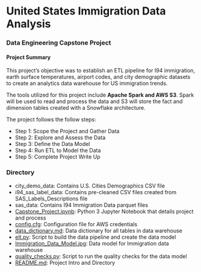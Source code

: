 # United States Immigration Data Analysis
### Data Engineering Capstone Project

#### Project Summary
This project’s objective was to establish an ETL pipeline for I94 immigration, earth surface temperatures, airport codes, and city demographic datasets to create an analytics data warehouse for US immigration trends.

The tools utilized for this project include **Apache Spark and AWS S3**. Spark will be used to read and process the data and S3 will store the fact and dimension tables created with a Snowflake architecture. 


The project follows the follow steps:
* Step 1: Scope the Project and Gather Data
* Step 2: Explore and Assess the Data
* Step 3: Define the Data Model
* Step 4: Run ETL to Model the Data
* Step 5: Complete Project Write Up


### Directory
 - city_demo_data: Contains U.S. Cities Demographics CSV file
 - i94_sas_label_data: Contains pre-cleaned CSV files created from SAS_Labels_Descriptions file
 - sas_data: Contains I94 Immigration Data parquet files
 - [Capstone_Project.ipynb](Capstone_Project.ipynb): Python 3 Jupyter Notebook that details project and process
 - [config.cfg](config.cfg): Configuration file for AWS credentials
 - [data_dictionary.md](data_dictionary.md): Data dictionary for all tables in data warehouse
 - [elt.py](elt.py): Script to build the data pipeline and create the data model
 - [Immigration_Data_Model.jpg](Immigration_Data_Model.jpg): Data model for Immigration data warehouse
 - [quality_checks.py](quality_checks.py): Script to run the quality checks for the data model
 - [README.md](README.md): Project Intro and Directory